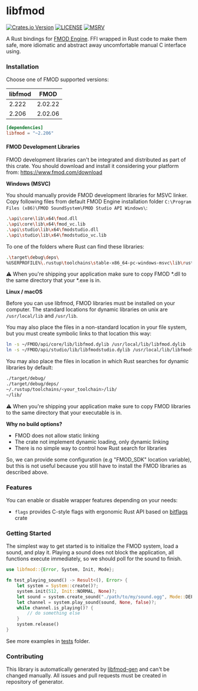 # libfmod

[![Crates.io Version](https://img.shields.io/crates/v/libfmod.svg)](https://crates.io/crates/libfmod)
[![LICENSE](https://img.shields.io/badge/license-MIT-blue.svg)](LICENSE)
[![MSRV](https://img.shields.io/badge/rustc-1.69.0+-ab6000.svg)](https://blog.rust-lang.org/2023/04/20/Rust-1.69.0.html)

A Rust bindings for [FMOD Engine](https://fmod.com/).
FFI wrapped in Rust code to make them safe, more idiomatic
and abstract away uncomfortable manual C interface using.

### Installation

Choose one of FMOD supported versions:

| libfmod | FMOD    |
|---------|---------|
| 2.222   | 2.02.22 |
| 2.206   | 2.02.06 |

```toml
[dependencies]
libfmod = "~2.206"
```

#### FMOD Development Libraries

FMOD development libraries can't be integrated and distributed as part of this crate.
You should download and install it considering your platform from:
https://www.fmod.com/download

**Windows (MSVC)**

You should manually provide FMOD development libraries for MSVC linker.
Copy following files from default FMOD Engine installation folder
`C:\Program Files (x86)\FMOD SoundSystem\FMOD Studio API Windows\`:

```bash
.\api\core\lib\x64\fmod.dll
.\api\core\lib\x64\fmod_vc.lib
.\api\studio\lib\x64\fmodstudio.dll
.\api\studio\lib\x64\fmodstudio_vc.lib
```

To one of the folders where Rust can find these libraries:

```bash
.\target\debug\deps\
%USERPROFILE%\.rustup\toolchains\stable-x86_64-pc-windows-msvc\lib\rustlib\x86_64-pc-windows-msvc\lib
```

⚠️ When you're shipping your application make sure to copy FMOD *.dll to the same directory that your *.exe is in.

**Linux / macOS**

Before you can use libfmod, FMOD libraries must be installed on your computer.
The standard locations for dynamic libraries on unix are `/usr/local/lib` and `/usr/lib`.

You may also place the files in a non-standard location in your file system, but you must create symbolic links to that
location this way:

```bash
ln -s ~/FMOD/api/core/lib/libfmod.dylib /usr/local/lib/libfmod.dylib
ln -s ~/FMOD/api/studio/lib/libfmodstudio.dylib /usr/local/lib/libfmodstudio.dylib
```

You may also place the files in location in which Rust searches for dynamic libraries by default:

```bash
./target/debug/
./target/debug/deps/
~/.rustup/toolchains/<your_toolchain>/lib/
~/lib/
```

⚠️ When you're shipping your application make sure to copy FMOD libraries to the same directory that your executable is
in.

**Why no build options?**

* FMOD does not allow static linking
* The crate not implement dynamic loading, only dynamic linking
* There is no simple way to control how Rust search for libraries

So, we can provide some configuration (e.g "FMOD_SDK" location variable), but this is not useful
because you still have to install the FMOD libraries as described above.

### Features

You can enable or disable wrapper features depending on your needs:

- `flags` provides C-style flags with ergonomic Rust API based on [bitflags](https://crates.io/crates/bitflags) crate

### Getting Started

The simplest way to get started is to initialize the FMOD system, load a sound, and play it.
Playing a sound does not block the application, all functions execute immediately, so we should poll for the sound to
finish.

```rust
use libfmod::{Error, System, Init, Mode};

fn test_playing_sound() -> Result<(), Error> {
    let system = System::create()?;
    system.init(512, Init::NORMAL, None)?;
    let sound = system.create_sound("./path/to/my/sound.ogg", Mode::DEFAULT, None)?;
    let channel = system.play_sound(sound, None, false)?;
    while channel.is_playing()? {
        // do something else
    }
    system.release()
}
```

See more examples in [tests](tests) folder.

### Contributing

This library is automatically generated by [libfmod-gen](https://github.com/lebedev-games/libfmod-gen)
and can't be changed manually. All issues and pull requests must be created in repository of generator. 
